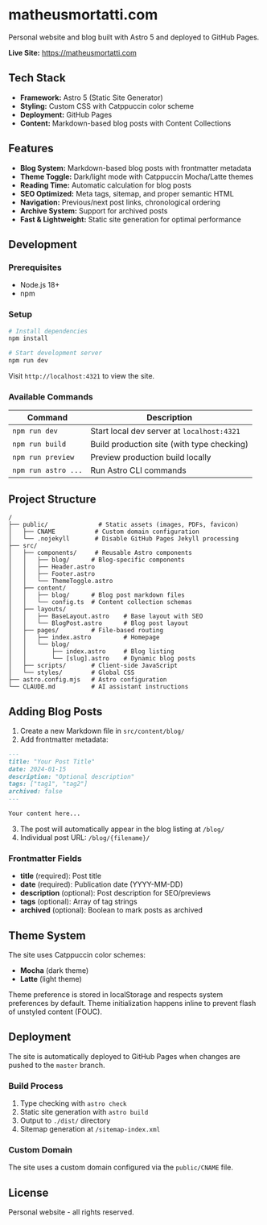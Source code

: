 # matheusmortatti.com

Personal website and blog built with Astro 5 and deployed to GitHub Pages.

**Live Site:** https://matheusmortatti.com

## Tech Stack

- **Framework:** Astro 5 (Static Site Generator)
- **Styling:** Custom CSS with Catppuccin color scheme
- **Deployment:** GitHub Pages
- **Content:** Markdown-based blog posts with Content Collections

## Features

- **Blog System:** Markdown-based blog posts with frontmatter metadata
- **Theme Toggle:** Dark/light mode with Catppuccin Mocha/Latte themes
- **Reading Time:** Automatic calculation for blog posts
- **SEO Optimized:** Meta tags, sitemap, and proper semantic HTML
- **Navigation:** Previous/next post links, chronological ordering
- **Archive System:** Support for archived posts
- **Fast & Lightweight:** Static site generation for optimal performance

## Development

### Prerequisites

- Node.js 18+
- npm

### Setup

```bash
# Install dependencies
npm install

# Start development server
npm run dev
```

Visit `http://localhost:4321` to view the site.

### Available Commands

| Command | Description |
|---------|-------------|
| `npm run dev` | Start local dev server at `localhost:4321` |
| `npm run build` | Build production site (with type checking) |
| `npm run preview` | Preview production build locally |
| `npm run astro ...` | Run Astro CLI commands |

## Project Structure

```
/
├── public/              # Static assets (images, PDFs, favicon)
│   ├── CNAME           # Custom domain configuration
│   └── .nojekyll       # Disable GitHub Pages Jekyll processing
├── src/
│   ├── components/     # Reusable Astro components
│   │   ├── blog/      # Blog-specific components
│   │   ├── Header.astro
│   │   ├── Footer.astro
│   │   └── ThemeToggle.astro
│   ├── content/
│   │   ├── blog/      # Blog post markdown files
│   │   └── config.ts  # Content collection schemas
│   ├── layouts/
│   │   ├── BaseLayout.astro    # Base layout with SEO
│   │   └── BlogPost.astro      # Blog post layout
│   ├── pages/         # File-based routing
│   │   ├── index.astro         # Homepage
│   │   └── blog/
│   │       ├── index.astro     # Blog listing
│   │       └── [slug].astro    # Dynamic blog posts
│   ├── scripts/       # Client-side JavaScript
│   └── styles/        # Global CSS
├── astro.config.mjs   # Astro configuration
└── CLAUDE.md          # AI assistant instructions
```

## Adding Blog Posts

1. Create a new Markdown file in `src/content/blog/`
2. Add frontmatter metadata:

```markdown
---
title: "Your Post Title"
date: 2024-01-15
description: "Optional description"
tags: ["tag1", "tag2"]
archived: false
---

Your content here...
```

3. The post will automatically appear in the blog listing at `/blog/`
4. Individual post URL: `/blog/{filename}/`

### Frontmatter Fields

- **title** (required): Post title
- **date** (required): Publication date (YYYY-MM-DD)
- **description** (optional): Post description for SEO/previews
- **tags** (optional): Array of tag strings
- **archived** (optional): Boolean to mark posts as archived

## Theme System

The site uses Catppuccin color schemes:
- **Mocha** (dark theme)
- **Latte** (light theme)

Theme preference is stored in localStorage and respects system preferences by default. Theme initialization happens inline to prevent flash of unstyled content (FOUC).

## Deployment

The site is automatically deployed to GitHub Pages when changes are pushed to the `master` branch.

### Build Process

1. Type checking with `astro check`
2. Static site generation with `astro build`
3. Output to `./dist/` directory
4. Sitemap generation at `/sitemap-index.xml`

### Custom Domain

The site uses a custom domain configured via the `public/CNAME` file.

## License

Personal website - all rights reserved.
